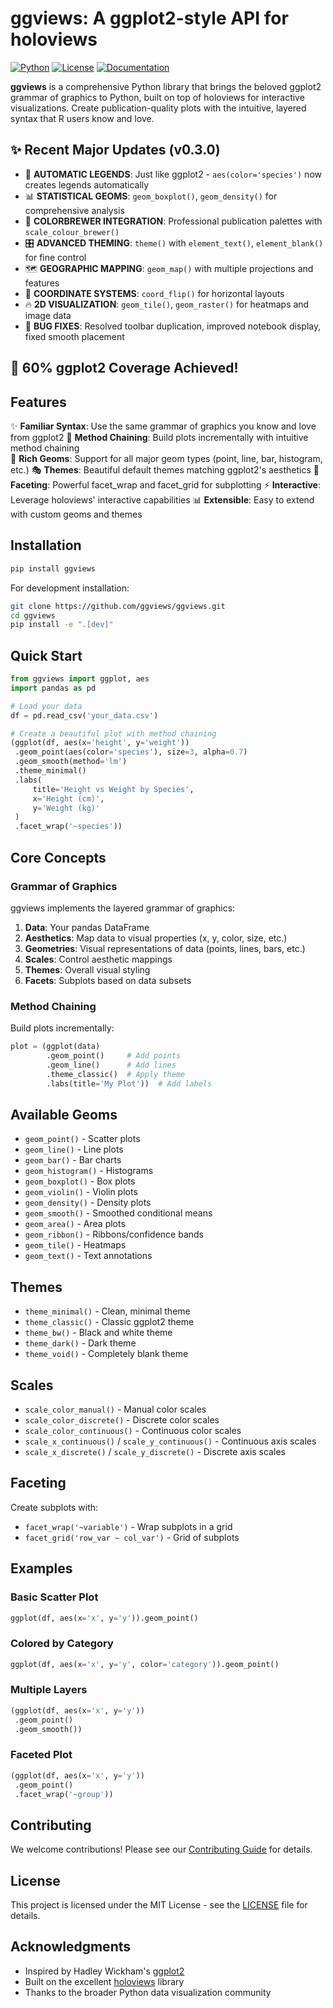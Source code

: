 # ggviews: A ggplot2-style API for holoviews

[![Python](https://img.shields.io/badge/python-3.8+-blue.svg)](https://www.python.org/downloads/)
[![License](https://img.shields.io/badge/license-MIT-green.svg)](https://opensource.org/licenses/MIT)
[![Documentation](https://img.shields.io/badge/docs-github--pages-blue.svg)](https://your-username.github.io/ggviews)

**ggviews** is a comprehensive Python library that brings the beloved ggplot2 grammar of graphics to Python, built on top of holoviews for interactive visualizations. Create publication-quality plots with the intuitive, layered syntax that R users know and love.

## ✨ Recent Major Updates (v0.3.0)

- 🎯 **AUTOMATIC LEGENDS**: Just like ggplot2 - `aes(color='species')` now creates legends automatically
- 📊 **STATISTICAL GEOMS**: `geom_boxplot()`, `geom_density()` for comprehensive analysis  
- 🌈 **COLORBREWER INTEGRATION**: Professional publication palettes with `scale_colour_brewer()`
- 🎛️ **ADVANCED THEMING**: `theme()` with `element_text()`, `element_blank()` for fine control
- 🗺️ **GEOGRAPHIC MAPPING**: `geom_map()` with multiple projections and features
- 🔄 **COORDINATE SYSTEMS**: `coord_flip()` for horizontal layouts
- 🔥 **2D VISUALIZATION**: `geom_tile()`, `geom_raster()` for heatmaps and image data
- 🔧 **BUG FIXES**: Resolved toolbar duplication, improved notebook display, fixed smooth placement

## 🎯 **60% ggplot2 Coverage Achieved!**

## Features

✨ **Familiar Syntax**: Use the same grammar of graphics you know and love from ggplot2
🔗 **Method Chaining**: Build plots incrementally with intuitive method chaining  
🎨 **Rich Geoms**: Support for all major geom types (point, line, bar, histogram, etc.)
🎭 **Themes**: Beautiful default themes matching ggplot2's aesthetics
🎯 **Faceting**: Powerful facet_wrap and facet_grid for subplotting
⚡ **Interactive**: Leverage holoviews' interactive capabilities
📊 **Extensible**: Easy to extend with custom geoms and themes

## Installation

```bash
pip install ggviews
```

For development installation:
```bash
git clone https://github.com/ggviews/ggviews.git
cd ggviews  
pip install -e ".[dev]"
```

## Quick Start

```python
from ggviews import ggplot, aes
import pandas as pd

# Load your data
df = pd.read_csv('your_data.csv')

# Create a beautiful plot with method chaining
(ggplot(df, aes(x='height', y='weight'))
 .geom_point(aes(color='species'), size=3, alpha=0.7)
 .geom_smooth(method='lm')
 .theme_minimal()
 .labs(
     title='Height vs Weight by Species',
     x='Height (cm)', 
     y='Weight (kg)'
 )
 .facet_wrap('~species'))
```

## Core Concepts

### Grammar of Graphics
ggviews implements the layered grammar of graphics:

1. **Data**: Your pandas DataFrame
2. **Aesthetics**: Map data to visual properties (x, y, color, size, etc.)
3. **Geometries**: Visual representations of data (points, lines, bars, etc.) 
4. **Scales**: Control aesthetic mappings
5. **Themes**: Overall visual styling
6. **Facets**: Subplots based on data subsets

### Method Chaining
Build plots incrementally:

```python
plot = (ggplot(data)
        .geom_point()     # Add points
        .geom_line()      # Add lines  
        .theme_classic()  # Apply theme
        .labs(title='My Plot'))  # Add labels
```

## Available Geoms

- `geom_point()` - Scatter plots
- `geom_line()` - Line plots
- `geom_bar()` - Bar charts
- `geom_histogram()` - Histograms  
- `geom_boxplot()` - Box plots
- `geom_violin()` - Violin plots
- `geom_density()` - Density plots
- `geom_smooth()` - Smoothed conditional means
- `geom_area()` - Area plots
- `geom_ribbon()` - Ribbons/confidence bands
- `geom_tile()` - Heatmaps
- `geom_text()` - Text annotations

## Themes

- `theme_minimal()` - Clean, minimal theme
- `theme_classic()` - Classic ggplot2 theme  
- `theme_bw()` - Black and white theme
- `theme_dark()` - Dark theme
- `theme_void()` - Completely blank theme

## Scales

- `scale_color_manual()` - Manual color scales
- `scale_color_discrete()` - Discrete color scales
- `scale_color_continuous()` - Continuous color scales
- `scale_x_continuous()` / `scale_y_continuous()` - Continuous axis scales
- `scale_x_discrete()` / `scale_y_discrete()` - Discrete axis scales

## Faceting

Create subplots with:
- `facet_wrap('~variable')` - Wrap subplots in a grid
- `facet_grid('row_var ~ col_var')` - Grid of subplots

## Examples

### Basic Scatter Plot
```python
ggplot(df, aes(x='x', y='y')).geom_point()
```

### Colored by Category
```python
ggplot(df, aes(x='x', y='y', color='category')).geom_point()
```

### Multiple Layers
```python
(ggplot(df, aes(x='x', y='y'))
 .geom_point()
 .geom_smooth())
```

### Faceted Plot
```python
(ggplot(df, aes(x='x', y='y'))
 .geom_point() 
 .facet_wrap('~group'))
```

## Contributing

We welcome contributions! Please see our [Contributing Guide](CONTRIBUTING.md) for details.

## License

This project is licensed under the MIT License - see the [LICENSE](LICENSE) file for details.

## Acknowledgments

- Inspired by Hadley Wickham's [ggplot2](https://ggplot2.tidyverse.org/)
- Built on the excellent [holoviews](http://holoviews.org/) library
- Thanks to the broader Python data visualization community